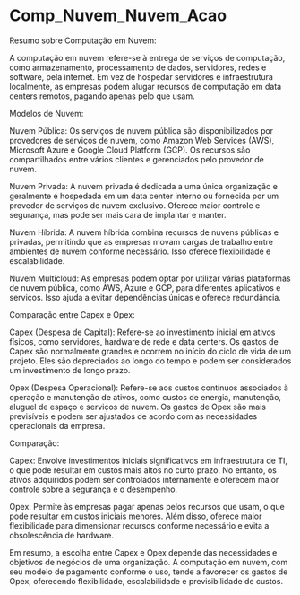 # Comp_Nuvem_Nuvem_Acao
Resumo sobre Computação em Nuvem:

A computação em nuvem refere-se à entrega de serviços de computação, como armazenamento, processamento de dados, servidores, redes e software, pela internet. Em vez de hospedar servidores e infraestrutura localmente, as empresas podem alugar recursos de computação em data centers remotos, pagando apenas pelo que usam.

Modelos de Nuvem:

Nuvem Pública: Os serviços de nuvem pública são disponibilizados por provedores de serviços de nuvem, como Amazon Web Services (AWS), Microsoft Azure e Google Cloud Platform (GCP). Os recursos são compartilhados entre vários clientes e gerenciados pelo provedor de nuvem.

Nuvem Privada: A nuvem privada é dedicada a uma única organização e geralmente é hospedada em um data center interno ou fornecida por um provedor de serviços de nuvem exclusivo. Oferece maior controle e segurança, mas pode ser mais cara de implantar e manter.

Nuvem Híbrida: A nuvem híbrida combina recursos de nuvens públicas e privadas, permitindo que as empresas movam cargas de trabalho entre ambientes de nuvem conforme necessário. Isso oferece flexibilidade e escalabilidade.

Nuvem Multicloud: As empresas podem optar por utilizar várias plataformas de nuvem pública, como AWS, Azure e GCP, para diferentes aplicativos e serviços. Isso ajuda a evitar dependências únicas e oferece redundância.

Comparação entre Capex e Opex:

Capex (Despesa de Capital): Refere-se ao investimento inicial em ativos físicos, como servidores, hardware de rede e data centers. Os gastos de Capex são normalmente grandes e ocorrem no início do ciclo de vida de um projeto. Eles são depreciados ao longo do tempo e podem ser considerados um investimento de longo prazo.

Opex (Despesa Operacional): Refere-se aos custos contínuos associados à operação e manutenção de ativos, como custos de energia, manutenção, aluguel de espaço e serviços de nuvem. Os gastos de Opex são mais previsíveis e podem ser ajustados de acordo com as necessidades operacionais da empresa.

Comparação:

Capex: Envolve investimentos iniciais significativos em infraestrutura de TI, o que pode resultar em custos mais altos no curto prazo. No entanto, os ativos adquiridos podem ser controlados internamente e oferecem maior controle sobre a segurança e o desempenho.

Opex: Permite às empresas pagar apenas pelos recursos que usam, o que pode resultar em custos iniciais menores. Além disso, oferece maior flexibilidade para dimensionar recursos conforme necessário e evita a obsolescência de hardware.

Em resumo, a escolha entre Capex e Opex depende das necessidades e objetivos de negócios de uma organização. A computação em nuvem, com seu modelo de pagamento conforme o uso, tende a favorecer os gastos de Opex, oferecendo flexibilidade, escalabilidade e previsibilidade de custos.





